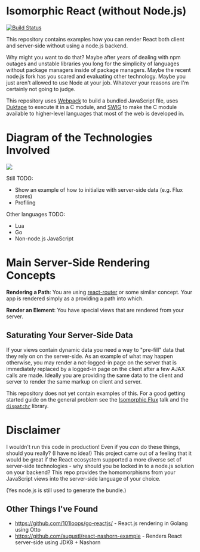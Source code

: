 # Isomorphic React (without Node.js)

[![Build Status](https://travis-ci.org/tildedave/isomorphic-react-without-node.svg?branch=master)](https://travis-ci.org/tildedave/isomorphic-react-without-node)

This repository contains examples how you can render React both client and server-side without using a node.js backend.

Why might you want to do that?  Maybe after years of dealing with npm outages and unstable libraries you long for the simplicity of languages without package managers inside of package managers.  Maybe the recent node.js fork has you scared and evaluating other technology.  Maybe you just aren't allowed to use Node at your job.  Whatever your reasons are I'm certainly not going to judge.

This repository uses [Webpack](https://webpack.github.io/) to build a bundled JavaScript file, uses [Duktape](http://duktape.org) to execute it in a C module, and [SWIG](http://swig.org) to make the C module available to higher-level languages that most of the web is developed in.

# Diagram of the Technologies Involved

![](https://raw.githubusercontent.com/tildedave/isomorphic-react-without-node/master/diagram.png)

Still TODO:
* Show an example of how to initialize with server-side data (e.g. Flux stores)
* Profiling

Other languages TODO:
* Lua
* Go
* Non-node.js JavaScript

# Main Server-Side Rendering Concepts

**Rendering a Path**: You are using [react-router](https://github.com/rackt/react-router) or some similar concept.   Your app is rendered simply as a providing a path into which.

**Render an Element**: You have special views that are rendered from your server.

## Saturating Your Server-Side Data

If your views contain dynamic data you need a way to "pre-fill" data that they rely on on the server-side.  As an example of what may happen otherwise, you may render a not-logged-in page on the server that is immediately replaced by a logged-in page on the client after a few AJAX calls are made.  Ideally you are providing the same data to the client and server to render the same markup on client and server.

This repository does not yet contain examples of this.  For a good getting started guide on the general problem see the [Isomorphic Flux](https://speakerdeck.com/mridgway/isomorphic-flux) talk and the [`dispatchr`](https://github.com/yahoo/dispatchr) library.

# Disclaimer

I wouldn't run this code in production!  Even if you *can* do these things, should you really?  (I have no idea!)  This project came out of a feeling that it would be great if the React ecosystem supported a more diverse set of server-side technologies - why should you be locked in to a node.js solution on your backend?  This repo provides the homomorphisms from your JavaScript views into the server-side language of your choice.

(Yes node.js is still used to generate the bundle.)

## Other Things I've Found

* https://github.com/101loops/go-reactjs/ - React.js rendering in Golang using Otto
* https://github.com/augustl/react-nashorn-example - Renders React server-side using JDK8 + Nashorn
